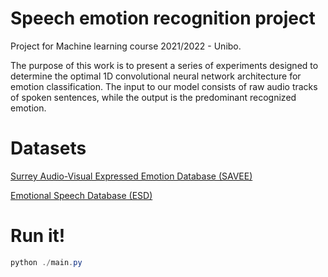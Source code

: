 # Speech emotion recognition project
Project for Machine learning course 2021/2022 - Unibo.

The purpose of this work is to present a series of experiments designed to determine the optimal 1D convolutional neural network architecture for emotion classification. The input to our model consists of raw audio tracks of spoken sentences, while the output is the predominant recognized emotion.

# Datasets
[Surrey Audio-Visual Expressed Emotion Database (SAVEE)](https://www.kaggle.com/datasets/ejlok1/surrey-audiovisual-expressed-emotion-savee)


[Emotional Speech Database (ESD)](https://github.com/HLTSingapore/Emotional-Speech-Data)

# Run it!
```powershell
python ./main.py
```

